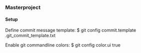 ### Masterproject ###

#### Setup ####

Define commit message template:
$ git config commit.template .git_commit_template.txt

Enable git commandline colors:
$ git config color.ui true
